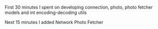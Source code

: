 First 30 minutes I spent on developing connection, photo, photo fetcher models and int encoding-decoding utils

Next 15 minutes I added Network Photo Fetcher